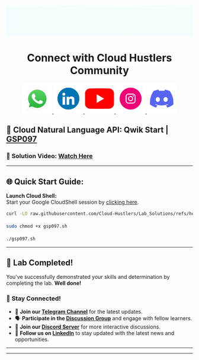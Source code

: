 ![API Gateway Banner](https://raw.githubusercontent.com/Cloud-Hustlers/content/f9a8642976ea21cd234c91239431e41f05264842/gif/12.gif)

<div align="center">
  
# Connect with Cloud Hustlers Community
</div>

<p align="center">
  <a href="https://whatsapp.cloudhustlers.in" target="_blank">
    <img src="https://raw.githubusercontent.com/Cloud-Hustlers/content/main/gif/whatsapp.gif" alt="WhatsApp" width="80">
  </a>
  <a href="https://in.linkedin.com/company/cloud-hustlers" target="_blank">
    <img src="https://raw.githubusercontent.com/Cloud-Hustlers/content/main/gif/linkedin%20gif.gif" alt="LinkedIn" width="80">
  </a>
  <a href="https://www.youtube.com/@CloudHustlers" target="_blank">
    <img src="https://raw.githubusercontent.com/Cloud-Hustlers/content/main/gif/youtube.png" alt="Youtube" width="80">
  </a>
  <a href="https://instagram.com/cloud_hustlers" target="_blank">
    <img src="https://raw.githubusercontent.com/Cloud-Hustlers/content/main/gif/insta.gif" alt="Instagram" width="80">
  </a>
  <a href="https://discord.gg/MdbVq7BJNd" target="_blank">
    <img src="https://raw.githubusercontent.com/Cloud-Hustlers/content/main/gif/discord.gif" alt="GitHub" width="80">
  </a>
</p>




## 🚀 Cloud Natural Language API: Qwik Start  | [GSP097](https://www.cloudskillsboost.google/focuses/582?parent=catalog)

### 🔗 **Solution Video:** [Watch Here](https://www.youtube.com/@CloudHustlers/videos)

---

## 🌐 **Quick Start Guide:**

 **Launch Cloud Shell:**  
   Start your Google CloudShell session by [clicking here](https://console.cloud.google.com/home/dashboard?project=&pli=1&cloudshell=true).



```bash
curl -LO raw.githubusercontent.com/Cloud-Hustlers/Lab_Solutions/refs/heads/main/Cloud%20Natural%20Language%20API%20Qwik%20Start/gsp097.sh

sudo chmod +x gsp097.sh

./gsp097.sh
```

---

## 🎉 **Lab Completed!**

You've successfully demonstrated your skills and determination by completing the lab. **Well done!**

### 🌟 **Stay Connected!**

- 🔔 **Join our [Telegram Channel](https://t.me/Cloud_Hustlers)** for the latest updates.
- 🗣 **Participate in the [Discussion Group](https://t.me/Cloud_Hustlers)** and engage with fellow learners.
- 💬 **Join our [Discord Server](https://discord.gg/STKYdjyv)** for more interactive discussions.
- 💼 **Follow us on [LinkedIn](https://www.linkedin.com/company/hustler-linkedin/)** to stay updated with the latest news and opportunities.
  
---



---
